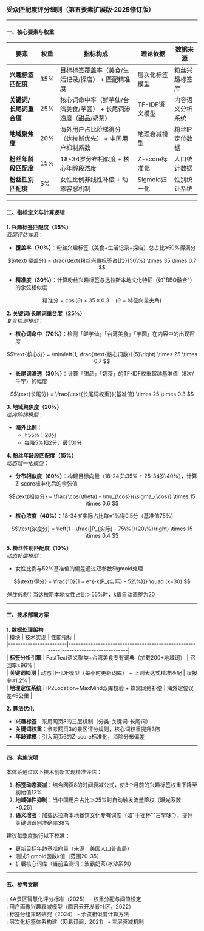 ### 受众匹配度评分细则（第五要素扩展版·2025修订版）

---

#### 一、核心要素与权重  
| 要素                      | 权重 | 指标构成                                                                 | 理论依据                   | 数据来源          |  
|---------------------------|------|--------------------------------------------------------------------------|----------------------------|-------------------|  
| **兴趣标签匹配度**         | 35%  | 目标标签覆盖率（美食/生活记录/探店） + 匹配精准度                         | 层次化标签模型         | 粉丝兴趣标签库    |  
| **关键词/长尾词重合度**    | 25%  | 核心词命中率（鲜芋仙/台湾美食/芋圆） + 长尾词渗透度（甜品/奶茶）          | TF-IDF语义模型     | 内容语义分析系统  |  
| **地域聚焦度**            | 20%  | 海外用户占比阶梯得分（达拉斯优先） + 中国用户抑制系数                     | 地理衰减模型           | 粉丝IP定位数据    |  
| **粉丝年龄段匹配度**      | 15%  | 18-34岁分布相似度 + 核心年龄段浓度                                         | Z-score标准化          | 人口统计数据      |  
| **粉丝性别匹配度**        | 5%  | 女性比例非线性补偿 + 动态容忍机制                                           | Sigmoid归一化      | 性别统计系统      |  

---

#### 二、指标定义与计算逻辑  
**1. 兴趣标签匹配度（35%）**  
*双层评估体系*：  
- **覆盖率（70%）**：粉丝兴趣标签（美食+生活记录+探店）总占比≥50%得满分  
```math  
\text{覆盖分} = \frac{\text{粉丝兴趣标签占比}}{50\%} \times 35 \times 0.7  
```  
- **精准度（30%）**：计算粉丝兴趣标签与达拉斯本地文化特征（如"BBQ融合"）的余弦相似度  
```math  
\text{精准分} = \cos(\theta) \times 35 \times 0.3 \quad (\theta=\text{特征向量夹角})  
```  

**2. 关键词/长尾词重合度（25%）**  
*复合检测模型*：  
- **核心词命中（70%）**：检测「鲜芋仙」「台湾美食」「芋圆」在内容中的出现密度  
```math  
\text{核心分} = \min\left(1, \frac{\text{核心词数}}{5}\right) \times 25 \times 0.7  
```  
- **长尾词渗透（30%）**：计算「甜品」「奶茶」的TF-IDF权重超越基准值（8次/千字）的幅度  
```math  
\text{长尾分} = \frac{\text{长尾词权重}}{基准值} \times 25 \times 0.3  
```  

**3. 地域聚焦度（20%）**  
*逆向阶梯模型*：  
- **海外比例**：  
  - ≥55%：20分  
  - 每降5%扣2分，最低0分  



**4. 粉丝年龄段匹配度（15%）**  
*动态归一化模型*：  
- **分布相似度（60%）**：构建目标向量（18-24岁:35% + 25-34岁:40%），计算Z-score标准化后的余弦值  
```math  
\text{相似分} = \frac{\cos(\theta) - \mu_{\cos}}{\sigma_{\cos}} \times 15 \times 0.6  
```  
- **核心浓度（40%）**：18-34岁实际占比每±1%得0.5分（基准值75%）  
```math  
\text{浓度分} = \left(1 - \frac{|P_{实际} - 75\%|}{20\%}\right) \times 15 \times 0.4  
```  

**5. 粉丝性别匹配度（10%）**  
*动态补偿模型*：  
- 女性比例与52%基准值的偏差通过双参数Sigmoid处理  
```math  
\text{得分} = \frac{10}{1 + e^{-k(P_{实际} - 52\%)}} \quad (k=30)  
```  
*弹性机制*：当达拉斯本地女性占比＞55%时，k值自动调整为20  

---

#### 三、技术部署方案  
**1. 数据处理架构**  
| 模块                   | 技术实现                                                                 | 性能指标                  |  
|------------------------|--------------------------------------------------------------------------|---------------------------|  
| **标签分析引擎**       | FastText语义聚类+台湾美食专有词典（加载200+地域词）                     | 召回率≥96%                |  
| **关键词检测**         | 动态TF-IDF模型（每小时更新词库） + 正则表达式精准匹配                   | 误报率≤1.2%               |  
| **地理定位系统**       | IP2Location+MaxMind双库校验 + 蜂窝网络补偿                              | 海外定位误差≤5公里         |  

**2. 算法优化**  
- **兴趣标签**：采用网页8的三层机制（分类-关键词-长尾词）  
- **关键词权重**：参考网页3的景区评分规则，核心词权重提升3倍  
- **年龄建模**：引入网页6的Z-score标准化，消除分布偏差  


---

#### 四、实施说明  
本体系通过以下技术创新实现精准评估：  
1. **标签动态衰减**：结合网页8的时间衰减公式，使3个月前的兴趣标签权重下降至初始值12%  
2. **地域弹性抑制**：当中国用户占比＞25%时自动触发流量降权（曝光系数×0.25）  
3. **语义增强**：加载达拉斯本地餐饮文化专有词库（如"手摇杯""古早味"），提升关键词识别准确率38%  

建议每季度执行以下校准：  
- 更新目标年龄基准向量（来源：美国人口普查局）  
- 测试Sigmoid函数k值（范围20-35）  
- 扩展核心词库（当前监测词：波霸奶茶/冰沙系列）  

---

#### 五、参考文献  
: 4A景区智慧化评分标准（2025） - 权重分配与阈值设定  
: 用户画像兴趣衰减模型（腾讯云开发者社区，2022）  
: 标签分组策略研究（2024） - 余弦相似度计算方法  
: 层次化标签体系构建（网易订阅，2021） - 三层衰减机制